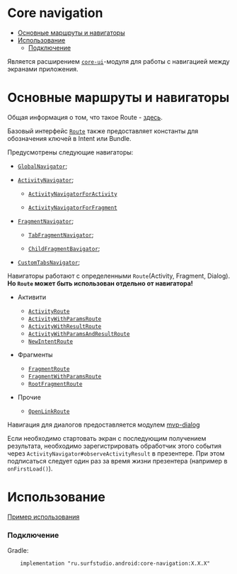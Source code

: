 # Core navigation

- [Основные маршруты и навигаторы](#основные-маршруты-и-навигаторы)
- [Использование](#использование)
  - [Подключение](#подключение)

Является расширением [`core-ui`][core-ui]-модуля для работы с навигацией между экранами приложения.

# Основные маршруты и навигаторы

Общая информация о том, что такое Route - [здесь][nav].

Базовый интерфейс [`Route`][i_route] также предоставляет константы для обозначения
ключей в Intent или Bundle.

Предусмотрены следующие навигаторы:

- [`GlobalNavigator`][global];

- [`ActivityNavigator`][act];

    - [`ActivityNavigatorForActivity`][act_for_act]

    - [`ActivityNavigatorForFragment`][act_for_fr]

- [`FragmentNavigator`][f-nav];

    - [`TabFragmentNavigator`][tab];

    - [`ChildFragmentBavigator`][child];
    
- [`CustomTabsNavigator`][ctn];

Навигаторы работают с определенными `Route`(Activity, Fragment, Dialog).
**Но `Route` может быть использован отдельно от навигатора!**

* Активити

    * [`ActivityRoute`][ar]
    * [`ActivityWithParamsRoute`][awpr]
    * [`ActivityWithResultRoute`][awrr]
    * [`ActivityWithParamsAndResultRoute`][awparr]
    * [`NewIntentRoute`][nir]

* Фрагменты
    * [`FragmentRoute`][fr]
    * [`FragmentWithParamsRoute`][fwpr]
    * [`RootFragmentRoute`][rfr]
    
* Прочие
    * [`OpenLinkRoute`][olr]

Навигация для диалогов предоставляется модулем [mvp-dialog][dial]

Если необходимо стартовать экран с последующим получением результата,
необходимо зарегистрировать обработчик этого события через
`АctivityNavigator#observeActivityResult` в презентере. При этом подписаться
следует один раз за время жизни презентера (например в `onFirstLoad()`).

# Использование
[Пример использования](sample)

### Подключение

Gradle:
```
    implementation "ru.surfstudio.android:core-navigation:X.X.X"
```

[core-ui]: /core-ui/README.md
[act]: lib-core-navigation/src/main/java/ru/surfstudio/android/core/ui/navigation/activity/navigator/ActivityNavigator.java
[f-nav]: lib-core-navigation/src/main/java/ru/surfstudio/android/core/ui/navigation/fragment/FragmentNavigator.java
[tab]:  lib-core-navigation/src/main/java/ru/surfstudio/android/core/ui/navigation/fragment/tabfragment/TabFragmentNavigator.kt
[child]: lib-core-navigation/src/main/java/ru/surfstudio/android/core/ui/navigation/fragment/ChildFragmentNavigator.java
[global]: lib-core-navigation/src/main/java/ru/surfstudio/android/core/ui/navigation/activity/navigator/GlobalNavigator.java
[act_for_act]: lib-core-navigation/src/main/java/ru/surfstudio/android/core/ui/navigation/activity/navigator/ActivityNavigatorForActivity.java
[act_for_fr]: lib-core-navigation/src/main/java/ru/surfstudio/android/core/ui/navigation/activity/navigator/ActivityNavigatorForFragment.java
[ar]: lib-core-navigation/src/main/java/ru/surfstudio/android/core/ui/navigation/activity/route/ActivityRoute.java
[awpr]:  lib-core-navigation/src/main/java/ru/surfstudio/android/core/ui/navigation/activity/route/ActivityWithParamsRoute.java
[awrr]: lib-core-navigation/src/main/java/ru/surfstudio/android/core/ui/navigation/activity/route/ActivityWithResultRoute.java
[awparr]: lib-core-navigation/src/main/java/ru/surfstudio/android/core/ui/navigation/activity/route/ActivityWithParamsAndResultRoute.java
[nir]: lib-core-navigation/src/main/java/ru/surfstudio/android/core/ui/navigation/activity/route/NewIntentRoute.java
[fr]: lib-core-navigation/src/main/java/ru/surfstudio/android/core/ui/navigation/fragment/route/FragmentRoute.java
[fwpr]: lib-core-navigation/src/main/java/ru/surfstudio/android/core/ui/navigation/fragment/route/FragmentWithParamsRoute.java
[rfr]: lib-core-navigation/src/main/java/ru/surfstudio/android/core/ui/navigation/fragment/route/RootFragmentRoute.kt
[nav]: /docs/ui/navigation.md
[dial]: /mvp/lib-mvp-dialog/README.md
[i_route]: lib-core-navigation/src/main/java/ru/surfstudio/android/core/ui/navigation/Route.java
[ctn]: lib-core-navigation/src/main/java/ru/surfstudio/android/core/ui/navigation/customtabs/CustomTabsNavigator.kt
[olr]: lib-core-navigation/src/main/java/ru/surfstudio/android/core/ui/navigation/customtabs/OpenUrlRoute.kt